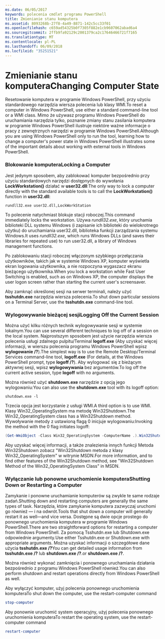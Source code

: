 ```yaml
---
ms.date: 06/05/2017
keywords: polecenia cmdlet programu PowerShell
title: Zmienianie stanu komputera
ms.assetid: 8093268b-27f8-4a49-8871-142c5cc33f01
ms.openlocfilehash: c659ad54325b0f7305f882e1cb9607062abad6a4
ms.sourcegitcommit: 2ffb9fa92129c2001379ca2c17646466721f7165
ms.translationtype: MT
ms.contentlocale: pl-PL
ms.lasthandoff: 06/09/2018
ms.locfileid: "35251521"
---
```

# <a name="changing-computer-state"></a><span data-ttu-id="96bb7-103">Zmienianie stanu komputera</span><span class="sxs-lookup"><span data-stu-id="96bb7-103">Changing Computer State</span></span>

<span data-ttu-id="96bb7-104">Resetowanie komputera w programie Windows PowerShell, przy użyciu standardowego narzędzia wiersza polecenia lub klasy WMI.</span><span class="sxs-lookup"><span data-stu-id="96bb7-104">To reset a computer in Windows PowerShell, use either a standard command-line tool or a WMI class.</span></span> <span data-ttu-id="96bb7-105">Mimo że używasz programu Windows PowerShell do uruchamiania narzędzia tylko, poznanie zmiany stanu zasilania komputera w programie Windows PowerShell ilustruje niektóre ważne informacje o pracy z zewnętrznych narzędzi w programie Windows PowerShell.</span><span class="sxs-lookup"><span data-stu-id="96bb7-105">Although you are using Windows PowerShell only to run the tool, learning how to change a computer's power state in Windows PowerShell illustrates some of the important details about working with external tools in Windows PowerShell.</span></span>

### <a name="locking-a-computer"></a><span data-ttu-id="96bb7-106">Blokowanie komputera</span><span class="sxs-lookup"><span data-stu-id="96bb7-106">Locking a Computer</span></span>

<span data-ttu-id="96bb7-107">Jest jedynym sposobem, aby zablokować komputer bezpośrednio przy użyciu standardowych narzędzi dostępnych do wywołania **LockWorkstation()** działać w **user32.dll**:</span><span class="sxs-lookup"><span data-stu-id="96bb7-107">The only way to lock a computer directly with the standard available tools is to call the **LockWorkstation()** function in **user32.dll**:</span></span>

```
rundll32.exe user32.dll,LockWorkStation
```

<span data-ttu-id="96bb7-108">To polecenie natychmiast blokuje stacji roboczej.</span><span class="sxs-lookup"><span data-stu-id="96bb7-108">This command immediately locks the workstation.</span></span> <span data-ttu-id="96bb7-109">Używa *rundll32.exe*, który uruchamia biblioteki DLL systemu Windows (i zapisanie ich biblioteki do wielokrotnego użytku) do uruchamiania user32.dll, biblioteka funkcji zarządzania systemu Windows.</span><span class="sxs-lookup"><span data-stu-id="96bb7-109">It uses *rundll32.exe*, which runs Windows DLLs (and saves their libraries for repeated use) to run user32.dll, a library of Windows management functions.</span></span>

<span data-ttu-id="96bb7-110">Po zablokowaniu stacji roboczej włączonym szybkiego przełączania użytkowników, takich jak w systemie Windows XP, komputer wyświetla ekran logowania użytkownika, a nie rozpoczyna wygaszacz ekranu bieżącego użytkownika.</span><span class="sxs-lookup"><span data-stu-id="96bb7-110">When you lock a workstation while Fast User Switching is enabled, such as on Windows XP, the computer displays the user logon screen rather than starting the current user's screensaver.</span></span>

<span data-ttu-id="96bb7-111">Aby zamknąć określonej sesji na serwer terminali, należy użyć **tsshutdn.exe** narzędzia wiersza polecenia.</span><span class="sxs-lookup"><span data-stu-id="96bb7-111">To shut down particular sessions on a Terminal Server, use the **tsshutdn.exe** command-line tool.</span></span>

### <a name="logging-off-the-current-session"></a><span data-ttu-id="96bb7-112">Wylogowywanie bieżącej sesji</span><span class="sxs-lookup"><span data-stu-id="96bb7-112">Logging Off the Current Session</span></span>

<span data-ttu-id="96bb7-113">Można użyć kilku różnych technik wylogowywanie sesji w systemie lokalnym.</span><span class="sxs-lookup"><span data-stu-id="96bb7-113">You can use several different techniques to log off of a session on the local system.</span></span> <span data-ttu-id="96bb7-114">Najprostszym sposobem jest użycie narzędzia wiersza polecenia usługi zdalnego pulpitu/Terminal **logoff.exe** (Aby uzyskać więcej informacji, w wierszu polecenia programu Windows PowerShell wpisz **wylogowanie /?**).</span><span class="sxs-lookup"><span data-stu-id="96bb7-114">The simplest way is to use the Remote Desktop/Terminal Services command-line tool, **logoff.exe** (For details, at the Windows PowerShell prompt, type **logoff /?**).</span></span> <span data-ttu-id="96bb7-115">Aby wylogować się z bieżącym aktywnej sesji, wpisz **wylogowywania** bez argumentów.</span><span class="sxs-lookup"><span data-stu-id="96bb7-115">To log off the current active session, type **logoff** with no arguments.</span></span>

<span data-ttu-id="96bb7-116">Można również użyć **shutdown.exe** narzędzie z opcją jego wylogowaniu:</span><span class="sxs-lookup"><span data-stu-id="96bb7-116">You can also use the **shutdown.exe** tool with its logoff option:</span></span>

```
shutdown.exe -l
```

<span data-ttu-id="96bb7-117">Trzecia opcja jest korzystanie z usługi WMI.</span><span class="sxs-lookup"><span data-stu-id="96bb7-117">A third option is to use WMI.</span></span> <span data-ttu-id="96bb7-118">Klasy Win32_OperatingSystem ma metodę Win32Shutdown.</span><span class="sxs-lookup"><span data-stu-id="96bb7-118">The Win32_OperatingSystem class has a Win32Shutdown method.</span></span> <span data-ttu-id="96bb7-119">Wywoływanie metody z ustawioną flagą 0 inicjuje wylogowaniu:</span><span class="sxs-lookup"><span data-stu-id="96bb7-119">Invoking the method with the 0 flag initiates logoff:</span></span>

```powershell
(Get-WmiObject -Class Win32_OperatingSystem -ComputerName .).Win32Shutdown(0)
```

<span data-ttu-id="96bb7-120">Aby uzyskać więcej informacji, a także znalezienia innych funkcji Metoda Win32Shutdown zobacz "Win32Shutdown metoda z klasy Win32_OperatingSystem" w witrynie MSDN.</span><span class="sxs-lookup"><span data-stu-id="96bb7-120">For more information, and to find other features of the Win32Shutdown method, see "Win32Shutdown Method of the Win32_OperatingSystem Class" in MSDN.</span></span>

### <a name="shutting-down-or-restarting-a-computer"></a><span data-ttu-id="96bb7-121">Wyłączanie lub ponowne uruchomienie komputera</span><span class="sxs-lookup"><span data-stu-id="96bb7-121">Shutting Down or Restarting a Computer</span></span>

<span data-ttu-id="96bb7-122">Zamykanie i ponowne uruchamianie komputerów są zwykle te same rodzaje zadań.</span><span class="sxs-lookup"><span data-stu-id="96bb7-122">Shutting down and restarting computers are generally the same types of task.</span></span> <span data-ttu-id="96bb7-123">Narzędzia, które zamykanie komputera zazwyczaj uruchomi go również — i na odwrót.</span><span class="sxs-lookup"><span data-stu-id="96bb7-123">Tools that shut down a computer will generally restart it as well—and vice versa.</span></span> <span data-ttu-id="96bb7-124">Dostępne są dwie opcje prostego do ponownego uruchomienia komputera w programie Windows PowerShell.</span><span class="sxs-lookup"><span data-stu-id="96bb7-124">There are two straightforward options for restarting a computer from Windows PowerShell.</span></span> <span data-ttu-id="96bb7-125">Za pomocą Tsshutdn.exe lub Shutdown.exe odpowiednie argumenty.</span><span class="sxs-lookup"><span data-stu-id="96bb7-125">Use either Tsshutdn.exe or Shutdown.exe with appropriate arguments.</span></span> <span data-ttu-id="96bb7-126">Można uzyskać informacji o szczegółowe dane użycia **tsshutdn.exe /?**</span><span class="sxs-lookup"><span data-stu-id="96bb7-126">You can get detailed usage information from **tsshutdn.exe /?**</span></span> <span data-ttu-id="96bb7-127">lub **shutdown.exe /?**.</span><span class="sxs-lookup"><span data-stu-id="96bb7-127">or **shutdown.exe /?**.</span></span>

<span data-ttu-id="96bb7-128">Można również wykonać zamknięcia i ponownego uruchamiania działania bezpośrednio z programu Windows PowerShell również.</span><span class="sxs-lookup"><span data-stu-id="96bb7-128">You can also perform shutdown and restart operations directly from Windows PowerShell as well.</span></span>

<span data-ttu-id="96bb7-129">Aby wyłączyć komputer, użyj polecenia ponownego uruchomienia komputera</span><span class="sxs-lookup"><span data-stu-id="96bb7-129">To shut down the computer, use the restart-computer command</span></span>

```powershell
stop-computer
```

<span data-ttu-id="96bb7-130">Aby ponownie uruchomić system operacyjny, użyj polecenia ponownego uruchomienia komputera</span><span class="sxs-lookup"><span data-stu-id="96bb7-130">To restart the operating system, use the restart-computer command</span></span>

```powershell
restart-computer
```
